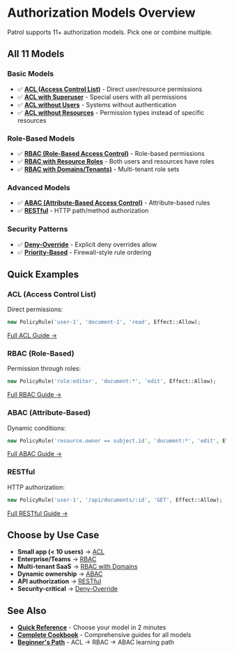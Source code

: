 # Authorization Models Overview

Patrol supports 11+ authorization models. Pick one or combine multiple.

## All 11 Models

### Basic Models
- ✅ **[ACL (Access Control List)](../models/ACL.md)** - Direct user/resource permissions
- ✅ **[ACL with Superuser](../models/ACL-Superuser.md)** - Special users with all permissions
- ✅ **[ACL without Users](../models/ACL-Without-Users.md)** - Systems without authentication
- ✅ **[ACL without Resources](../models/ACL-Without-Resources.md)** - Permission types instead of specific resources

### Role-Based Models
- ✅ **[RBAC (Role-Based Access Control)](../models/RBAC.md)** - Role-based permissions
- ✅ **[RBAC with Resource Roles](../models/RBAC-Resource-Roles.md)** - Both users and resources have roles
- ✅ **[RBAC with Domains/Tenants)](../models/RBAC-Domains.md)** - Multi-tenant role sets

### Advanced Models
- ✅ **[ABAC (Attribute-Based Access Control)](../models/ABAC.md)** - Attribute-based rules
- ✅ **[RESTful](../models/RESTful.md)** - HTTP path/method authorization

### Security Patterns
- ✅ **[Deny-Override](../models/Deny-Override.md)** - Explicit deny overrides allow
- ✅ **[Priority-Based](../models/Priority-Based.md)** - Firewall-style rule ordering

## Quick Examples

### ACL (Access Control List)
Direct permissions:

```php
new PolicyRule('user-1', 'document-1', 'read', Effect::Allow);
```

[Full ACL Guide →](../models/ACL.md)

### RBAC (Role-Based)
Permission through roles:

```php
new PolicyRule('role:editor', 'document:*', 'edit', Effect::Allow);
```

[Full RBAC Guide →](../models/RBAC.md)

### ABAC (Attribute-Based)
Dynamic conditions:

```php
new PolicyRule('resource.owner == subject.id', 'document:*', 'edit', Effect::Allow);
```

[Full ABAC Guide →](../models/ABAC.md)

### RESTful
HTTP authorization:

```php
new PolicyRule('user-1', '/api/documents/:id', 'GET', Effect::Allow);
```

[Full RESTful Guide →](../models/RESTful.md)

## Choose by Use Case

- **Small app (< 10 users)** → [ACL](../models/ACL.md)
- **Enterprise/Teams** → [RBAC](../models/RBAC.md)
- **Multi-tenant SaaS** → [RBAC with Domains](../models/RBAC-Domains.md)
- **Dynamic ownership** → [ABAC](../models/ABAC.md)
- **API authorization** → [RESTful](../models/RESTful.md)
- **Security-critical** → [Deny-Override](../models/Deny-Override.md)

## See Also

- **[Quick Reference](QUICK-REFERENCE.md)** - Choose your model in 2 minutes
- **[Complete Cookbook](../README.md)** - Comprehensive guides for all models
- **[Beginner's Path](GETTING-STARTED.md)** - ACL → RBAC → ABAC learning path
